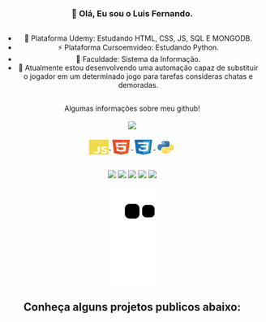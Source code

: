 ##
<h3 align="center">🖤 Olá, Eu sou o Luis Fernando. </h3>

##

<div align = "center">

- 🔭 Plataforma Udemy: Estudando HTML, CSS, JS, SQL E MONGODB.                   
- ⚡ Plataforma Cursoemvideo: Estudando Python.
- 🌱 Faculdade: Sistema da Informação. 
- 👯 Atualmente estou desenvolvendo uma automação capaz de substituir o jogador em um determinado jogo para tarefas consideras chatas e demoradas.

</div>
  
##
<div align = "center">Algumas informações sobre meu github! </div>
<br>

<div align="center">
  <a href="https://github.com/RyuzakiiL07">
  <img height="180em" src="https://github-readme-stats.vercel.app/api?username=RyuzakiiL07&show_icons=true&theme=radical&include_all_commits=true&count_private=true"/>
</div>
  
 <div align = "center">
  <div style="display: inline_block"><br>
  <img align="center" alt="Ryuzaki-Js" height="30" width="40" src="https://raw.githubusercontent.com/devicons/devicon/master/icons/javascript/javascript-plain.svg">
  <img align="center" alt="Ryuzaki-HTML" height="30" width="40" src="https://raw.githubusercontent.com/devicons/devicon/master/icons/html5/html5-original.svg">
  <img align="center" alt="Ryuzaki-CSS" height="30" width="40" src="https://raw.githubusercontent.com/devicons/devicon/master/icons/css3/css3-original.svg">
  <img align="center" alt="Ryuzaki-Python" height="30" width="40" src="https://raw.githubusercontent.com/devicons/devicon/master/icons/python/python-original.svg">
</div>
  
##
  
  <div> 
  <a href="https://www.youtube.com/channel/UCaqbRyYH8vem2RVaDnN6xPQ" target="_blank"><img src="https://img.shields.io/badge/YouTube-FF0000?style=for-the-badge&logo=youtube&logoColor=white" target="_blank"></a>
  <a href="https://www.instagram.com/ryuzakinha/" target="_blank"><img src="https://img.shields.io/badge/-Instagram-%23E4405F?style=for-the-badge&logo=instagram&logoColor=white" target="_blank"></a>
 	<a href="https://www.twitch.tv/ryuzakil07" target="_blank"><img src="https://img.shields.io/badge/Twitch-9146FF?style=for-the-badge&logo=twitch&logoColor=white" target="_blank"></a>
 <a href="https://discord.gg/AmSBZQSpDc" target="_blank"><img src="https://img.shields.io/badge/Discord-7289DA?style=for-the-badge&logo=discord&logoColor=white" target="_blank"></a> 
  <a href = "mailto:luisfernando.cl3@gmail.com"><img src="https://img.shields.io/badge/-Gmail-%23333?style=for-the-badge&logo=gmail&logoColor=white" target="_blank"></a>
   </div>
  <div align="center">
  
  ![Snake animation](https://github.com/RyuzakiiL07/RyuzakiiL07/blob/output/github-contribution-grid-snake.svg)

</div>
    
<div align = "center"> <h2> Conheça alguns projetos publicos abaixo: </h2> </div>
